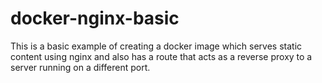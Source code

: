 # docker-nginx-basic

This is a basic example of creating a docker image which serves static content using nginx and also has a route that acts as a reverse proxy to a server running on a different port.
